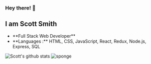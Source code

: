 ### Hey there! 👋

## I am Scott Smith

  <ul>
    <li> **Full Stack Web Developer** </li>
    <li> **Languages :** HTML, CSS, JavaScript, React, Redux, Node.js, Express, SQL </li>
  </ul>  

![Scott's github stats](https://github-readme-stats.vercel.app/api?username=ScottSmith23)
![sponge](https://media.tenor.com/images/f0b3990f2f99ba1623a13564976c975e/tenor.gif)
<!--
**ScottSmith23/ScottSmith23** is a ✨ _special_ ✨ repository because its `README.md` (this file) appears on your GitHub profile.

Here are some ideas to get you started:

- 🔭 I’m currently working on ...
- 🌱 I’m currently learning ...
- 👯 I’m looking to collaborate on ...
- 🤔 I’m looking for help with ...
- 💬 Ask me about ...
- 📫 How to reach me: ...
- 😄 Pronouns: ...
- ⚡ Fun fact: ...
-->
